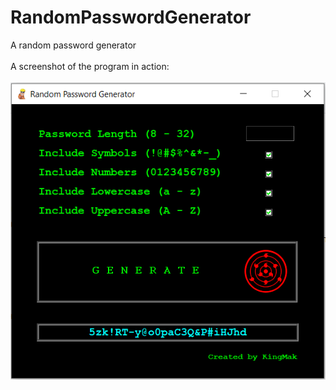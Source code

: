 # RandomPasswordGenerator
A random password generator 
<br><br>
A screenshot of the program in action:
<br>
<br>
![Program in progress](https://github.com/kingmak/RandomPasswordGenerator/blob/master/screenshot.png)
